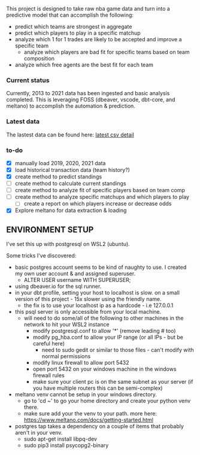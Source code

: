 This project is designed to take raw nba game data and turn into a predictive model that can accomplish the following:
 - predict which teams are strongest in aggregate
 - predict which players to play in a specific matchup
 - analyze which 1 for 1 trades are likely to be accepted and improve a specific team
   - analyze which players are bad fit for specific teams based on team composition
 - analyze which free agents are the best fit for each team

### Current status
Currently, 2013 to 2021 data has been ingested and basic analysis completed. This is leveraging FOSS (dbeaver, vscode, dbt-core, and meltano) to accomplish the automation & prediction. 

### Latest data
The lastest data can be found here: [latest csv detail](https://1drv.ms/u/s!AhFUa5zn5xJw2xD3WfsO_9RJcXv7?e=uxTDsP)

### to-do
 - [x] manually load 2019, 2020, 2021 data
 - [x] load historical transaction data (team history?)
 - [x] create method to predict standings
 - [ ] create method to calculate current standings
 - [ ] create method to analyze fit of specific players based on team comp
 - [ ] create method to analyze specific matchups and which players to play
   - [ ] create a report on which players increase or decrease odds
 - [x] Explore meltano for data extraction & loading

 ## ENVIRONMENT SETUP
 I've set this up with postgresql on WSL2 (ubuntu). 

 Some tricks I've discovered:
  - basic postgres account seems to be kind of naughty to use. I created my own user account & and assigned superuser.
    - ALTER USER username WITH SUPERUSER;
  - using dbeaver.io for the sql runner.
  - in your dbt profile, setting your host to localhost is slow. on a small version of this project - 15x slower using the friendly name.
    - the fix is to use your localhost ip as a hardcode - i.e 127.0.0.1
  - this psql server is only accessible from your local machine. 
    - will need to do some/all of the following to other machines in the network to hit your WSL2 instance
      - modify postgresql.conf to allow '*' (remove leading # too)
      - modify pg_hba.conf to allow your IP range (or all IPs - but be careful here) 
        - need to sudo gedit or similar to those files - can't modify with normal permissions
      - modify linux firewall to allow port 5432
      - open port 5432 on your windows machine in the windows firewall rules
      - make sure your client pc is on the same subnet as your server (if you have multiple routers this can be semi-complex)
  - meltano venv cannot be setup in your windows directory.
    - go to 'cd ~' to go your home directory and create your python venv there.
    - make sure add your the venv to your path. more here: https://www.meltano.com/docs/getting-started.html
  - postgres tap takes a dependency on a couple of items that probably aren't in your venv.
    - sudo apt-get install libpq-dev
    - sudo pip3 install psycopg2-binary